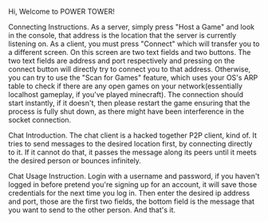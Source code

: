 Hi,
Welcome to POWER TOWER!



Connecting Instructions. As a server, simply press "Host a Game" and look in the console, that address is the location that the server is currently listening on.
As a client, you must press "Connect" which will transfer you to a different screen. On this screen are two text fields and two buttons.
The two text fields are address and port respectively and pressing on the connect button will directly try to connect you to that address. Otherwise, you can try to use the
"Scan for Games" feature, which uses your OS's ARP table to check if there are any open games on your network(essentially localhost gameplay, if you've played minecraft).
The connection should start instantly, if it doesn't, then please restart the game ensuring that the process is fully shut down, as there might have been interference in the socket connection.

Chat Introduction. The chat client is a hacked together P2P client, kind of. It tries to send messages to the desired location first, by connecting directly to it. If it cannot do that,
it passes the message along its peers until it meets the desired person or bounces infinitely. 

Chat Usage Instruction. Login with a username and password, if you haven't logged in before pretend you're signing up for an account, it will save those credentials for the next time you log in.
Then enter the desired ip address and port, those are the first two fields, the bottom field is the message that you want to send to the other person. And that's it.